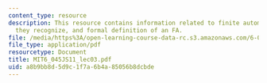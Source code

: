 ```yaml
---
content_type: resource
description: This resource contains information related to finite automata, the languages
  they recognize, and formal definition of an FA.
file: /media/https%3A/open-learning-course-data-rc.s3.amazonaws.com/6-045j-automata-computability-and-complexity-spring-2011/a8b9bb8d5d9c1f7a6b4a85056b8dcbde_MIT6_045JS11_lec03.pdf
file_type: application/pdf
resourcetype: Document
title: MIT6_045JS11_lec03.pdf
uid: a8b9bb8d-5d9c-1f7a-6b4a-85056b8dcbde
---
```

